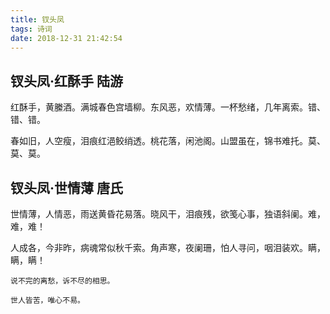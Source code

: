 ```yaml
---
title: 钗头凤
tags: 诗词
date: 2018-12-31 21:42:54
---
```


## 钗头凤·红酥手   陆游

红酥手，黄縢酒。满城春色宫墙柳。东风恶，欢情薄。一杯愁绪，几年离索。错、错、错。 

春如旧，人空瘦，泪痕红浥鲛绡透。桃花落，闲池阁。山盟虽在，锦书难托。莫、莫、莫。

## 钗头凤·世情薄   唐氏

世情薄，人情恶，雨送黄昏花易落。晓风干，泪痕残，欲笺心事，独语斜阑。难，难，难！

人成各，今非昨，病魂常似秋千索。角声寒，夜阑珊，怕人寻问，咽泪装欢。瞒，瞒，瞒！​      ​               

```
说不完的离愁，诉不尽的相思。		

世人皆苦，唯心不易。
```

